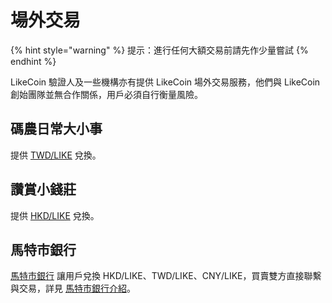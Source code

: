 # 場外交易

{% hint style="warning" %}
提示：進行任何大額交易前請先作少量嘗試
{% endhint %}

LikeCoin 驗證人及一些機構亦有提供 LikeCoin 場外交易服務，他們與 LikeCoin 創始團隊並無合作關係，用戶必須自行衡量風險。

## 碼農日常大小事

提供 [TWD/LIKE](https://thumbb13555.pixnet.net/blog/post/332508304-likecoin) 兌換。

## 讚賞小錢莊

提供 [HKD/LIKE](https://matters.news/@bamhk18/238643-%E5%8D%80%E5%A1%8A%E4%B8%96%E7%95%8C-%E8%AE%9A%E8%B3%9E%E5%B0%8F%E9%8C%A2%E8%8E%8A-%E9%A6%99%E6%B8%AF%E5%A0%B4%E5%A4%96%E4%BA%A4%E6%98%93-bafyreibmz6cgita7ueovhfbv4yp3o7kspqqcj3wlccpmt7dccvwbjxqsme) 兌換。

## 馬特市銀行

[馬特市銀行](https://lotc.netlify.app/) 讓用戶兌換 HKD/LIKE、TWD/LIKE、CNY/LIKE，買賣雙方直接聯繫與交易，詳見 [馬特市銀行介紹](https://matters.news/\~lotc)。
